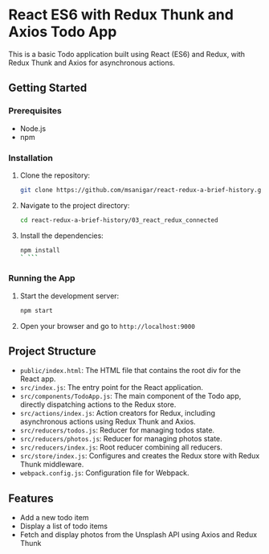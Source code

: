 # React ES6 with Redux Thunk and Axios Todo App

This is a basic Todo application built using React (ES6) and Redux, with Redux Thunk and Axios for asynchronous actions.

## Getting Started

### Prerequisites
- Node.js
- npm

### Installation
1. Clone the repository:
    ```sh
    git clone https://github.com/msanigar/react-redux-a-brief-history.git
    ```
2. Navigate to the project directory:
    ```sh
    cd react-redux-a-brief-history/03_react_redux_connected
    ```
3. Install the dependencies:
    ```sh
    npm install
    ` ```

### Running the App
1. Start the development server:
    ```sh
    npm start
    ```
2. Open your browser and go to `http://localhost:9000`

## Project Structure
- `public/index.html`: The HTML file that contains the root div for the React app.
- `src/index.js`: The entry point for the React application.
- `src/components/TodoApp.js`: The main component of the Todo app, directly dispatching actions to the Redux store.
- `src/actions/index.js`: Action creators for Redux, including asynchronous actions using Redux Thunk and Axios.
- `src/reducers/todos.js`: Reducer for managing todos state.
- `src/reducers/photos.js`: Reducer for managing photos state.
- `src/reducers/index.js`: Root reducer combining all reducers.
- `src/store/index.js`: Configures and creates the Redux store with Redux Thunk middleware.
- `webpack.config.js`: Configuration file for Webpack.

## Features
- Add a new todo item
- Display a list of todo items
- Fetch and display photos from the Unsplash API using Axios and Redux Thunk
